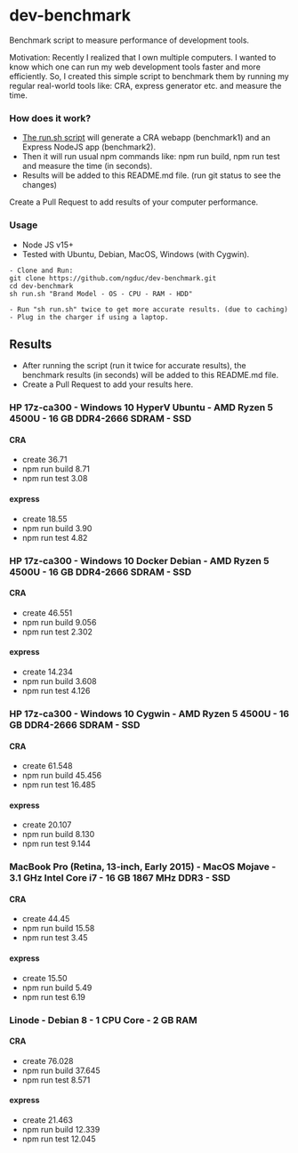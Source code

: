 # dev-benchmark

Benchmark script to measure performance of development tools.

Motivation: Recently I realized that I own multiple computers. I wanted to know which one can run my web development tools faster and more efficiently. So, I created this simple script to benchmark them by running my regular real-world tools like: CRA, express generator etc. and measure the time.

### How does it work?

- [The run.sh script](./run.sh) will generate a CRA webapp (benchmark1) and an Express NodeJS app (benchmark2).
- Then it will run usual npm commands like: npm run build, npm run test and measure the time (in seconds).
- Results will be added to this README.md file. (run git status to see the changes)

Create a Pull Request to add results of your computer performance.

### Usage

- Node JS v15+
- Tested with Ubuntu, Debian, MacOS, Windows (with Cygwin).

```
- Clone and Run:
git clone https://github.com/ngduc/dev-benchmark.git
cd dev-benchmark
sh run.sh "Brand Model - OS - CPU - RAM - HDD"

- Run "sh run.sh" twice to get more accurate results. (due to caching)
- Plug in the charger if using a laptop.
```

## Results

- After running the script (run it twice for accurate results), the benchmark results (in seconds) will be added to this README.md file.
- Create a Pull Request to add your results here.

### HP 17z-ca300 - Windows 10 HyperV Ubuntu - AMD Ryzen 5 4500U - 16 GB DDR4-2666 SDRAM - SSD

#### CRA

- create
  36.71
- npm run build
  8.71
- npm run test
  3.08

#### express

- create
  18.55
- npm run build
  3.90
- npm run test
  4.82

### HP 17z-ca300 - Windows 10 Docker Debian - AMD Ryzen 5 4500U - 16 GB DDR4-2666 SDRAM - SSD

#### CRA

- create
46.551
- npm run build
9.056
- npm run test
2.302

#### express

- create
14.234
- npm run build
3.608
- npm run test
4.126

### HP 17z-ca300 - Windows 10 Cygwin - AMD Ryzen 5 4500U - 16 GB DDR4-2666 SDRAM - SSD

#### CRA

- create
61.548
- npm run build
45.456
- npm run test
16.485

#### express

- create
20.107
- npm run build
8.130
- npm run test
9.144

### MacBook Pro (Retina, 13-inch, Early 2015) - MacOS Mojave - 3.1 GHz Intel Core i7 - 16 GB 1867 MHz DDR3 - SSD

#### CRA

- create
  44.45
- npm run build
  15.58
- npm run test
  3.45

#### express

- create
  15.50
- npm run build
  5.49
- npm run test
  6.19

### Linode - Debian 8 - 1 CPU Core - 2 GB RAM

#### CRA

- create
76.028
- npm run build
37.645
- npm run test
8.571

#### express

- create
21.463
- npm run build
12.339
- npm run test
12.045

